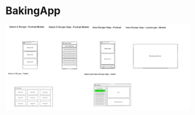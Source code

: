 # BakingApp
<img src="https://github.com/sigma-s/100-Days-of-Code/blob/master/Images/Baking%20App%20Wireframe.jpg" alt="baking app screens">
